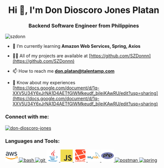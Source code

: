 <h1 align="center">Hi 👋, I'm Don Dioscoro Jones Platan</h1>
<h3 align="center">Backend Software Engineer from Philippines</h3>

<p align="left"> <img src="https://komarev.com/ghpvc/?username=szdonn&label=Profile%20views&color=0e75b6&style=flat" alt="szdonn" /> </p>

- 🌱 I’m currently learning **Amazon Web Services, Spring, Axios**

- 👨‍💻 All of my projects are available at [https://github.com/SZDonnn](https://github.com/SZDonnn)

- 📫 How to reach me **don.platan@talentamp.com**

- 📄 Know about my experiences [https://docs.google.com/document/d/1q-XXV5U34Y6xJrNA1D4AETfGIWMkeudf_bjleiKAwRU/edit?usp=sharing](https://docs.google.com/document/d/1q-XXV5U34Y6xJrNA1D4AETfGIWMkeudf_bjleiKAwRU/edit?usp=sharing)

<h3 align="left">Connect with me:</h3>
<p align="left">
<a href="https://linkedin.com/in/don-dioscoro-jones" target="blank"><img align="center" src="https://raw.githubusercontent.com/rahuldkjain/github-profile-readme-generator/master/src/images/icons/Social/linked-in-alt.svg" alt="don-dioscoro-jones" height="30" width="40" /></a>
</p>

<h3 align="left">Languages and Tools:</h3>
<p align="left"> <a href="https://aws.amazon.com" target="_blank" rel="noreferrer"> <img src="https://raw.githubusercontent.com/devicons/devicon/master/icons/amazonwebservices/amazonwebservices-original-wordmark.svg" alt="aws" width="40" height="40"/> </a> <a href="https://www.gnu.org/software/bash/" target="_blank" rel="noreferrer"> <img src="https://www.vectorlogo.zone/logos/gnu_bash/gnu_bash-icon.svg" alt="bash" width="40" height="40"/> </a> <a href="https://git-scm.com/" target="_blank" rel="noreferrer"> <img src="https://www.vectorlogo.zone/logos/git-scm/git-scm-icon.svg" alt="git" width="40" height="40"/> </a> <a href="https://www.java.com" target="_blank" rel="noreferrer"> <img src="https://raw.githubusercontent.com/devicons/devicon/master/icons/java/java-original.svg" alt="java" width="40" height="40"/> </a> <a href="https://developer.mozilla.org/en-US/docs/Web/JavaScript" target="_blank" rel="noreferrer"> <img src="https://raw.githubusercontent.com/devicons/devicon/master/icons/javascript/javascript-original.svg" alt="javascript" width="40" height="40"/> </a> <a href="https://laravel.com/" target="_blank" rel="noreferrer"> <img src="https://raw.githubusercontent.com/devicons/devicon/master/icons/laravel/laravel-plain-wordmark.svg" alt="laravel" width="40" height="40"/> </a> <a href="https://www.mysql.com/" target="_blank" rel="noreferrer"> <img src="https://raw.githubusercontent.com/devicons/devicon/master/icons/mysql/mysql-original-wordmark.svg" alt="mysql" width="40" height="40"/> </a> <a href="https://www.php.net" target="_blank" rel="noreferrer"> <img src="https://raw.githubusercontent.com/devicons/devicon/master/icons/php/php-original.svg" alt="php" width="40" height="40"/> </a> <a href="https://postman.com" target="_blank" rel="noreferrer"> <img src="https://www.vectorlogo.zone/logos/getpostman/getpostman-icon.svg" alt="postman" width="40" height="40"/> </a> <a href="https://spring.io/" target="_blank" rel="noreferrer"> <img src="https://www.vectorlogo.zone/logos/springio/springio-icon.svg" alt="spring" width="40" height="40"/> </a> </p>

